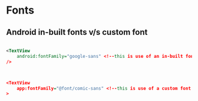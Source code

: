 
# Fonts

## Android in-built fonts v/s custom font

```xml

<TextView
    android:fontFamily="google-sans" <!--this is use of an in-built font-->
/>



<TextView
    app:fontFamily="@font/comic-sans" <!--this is use of a custom font from a file in res/font dir -->
>

```